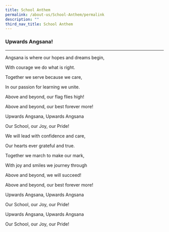 ```yaml
---
title: School Anthem
permalink: /about-us/School-Anthem/permalink
description: ""
third_nav_title: School Anthem
---
```

### Upwards Angsana!
----------------

Angsana is where our hopes and dreams begin, 

With courage we do what is right. 

Together we serve because we care, 

In our passion for learning we unite. 

	

Above and beyond, our flag flies high! 

Above and beyond, our best forever more! 

Upwards Angsana, Upwards Angsana 

Our School, our Joy, our Pride! 
  
	

We will lead with confidence and care, 

Our hearts ever grateful and true. 

Together we march to make our mark, 

With joy and smiles we journey through 
  


Above and beyond, we will succeed! 

Above and beyond, our best forever more! 

Upwards Angsana, Upwards Angsana 

Our School, our Joy, our Pride!
  
	

Upwards Angsana, Upwards Angsana 

Our School, our Joy, our Pride!